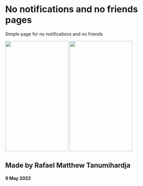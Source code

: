 # No notifications and no friends pages

Simple page for no notifications and no friends

<img src="https://user-images.githubusercontent.com/99629720/167391347-fee6dcc1-f155-4a67-8bee-cf66202f3774.png" width="200" height="350"> <img src="https://user-images.githubusercontent.com/99629720/167391364-183dff3d-8ae3-4103-a988-67741e35e383.png" width="200" height="350">




## Made by Rafael Matthew Tanumihardja
#### 9 May 2022
